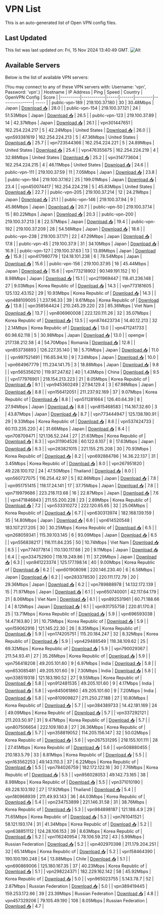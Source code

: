 # VPN List

This is an auto-generated list of Open VPN config files.

## Last Updated

This list was last updated on: Fri, 15 Nov 2024 13:40:49 GMT.
![Alt](https://repobeats.axiom.co/api/embed/186b98318ef1479477931607c1ad7d823f12451f.svg "Repobeats analytics image")

## Available Servers

Below is the list of available VPN servers:

(You may connect to any of these VPN servers with: Username: 'vpn', Password: 'vpn'.)
| Hostname | IP Address | Ping | Speed | Country | OpenVPN Config | Score |
|----------|------------|------|-------|---------|----------------| ----- |
| public-vpn-189 | 219.100.37.180 | 30 | 30.48Mbps | Japan | [Download 📥](./configs/server_0_JP.ovpn) | 28.0 |
| public-vpn-154 | 219.100.37.121 | 24 | 51.53Mbps | Japan | [Download 📥](./configs/server_1_JP.ovpn) | 26.5 |
| public-vpn-123 | 219.100.37.89 | 14 | 42.37Mbps | Japan | [Download 📥](./configs/server_2_JP.ovpn) | 26.1 |
| vpn301447651 | 162.254.224.217 | 5 | 42.24Mbps | United States | [Download 📥](./configs/server_3_US.ovpn) | 26.0 |
| vpn593381619 | 162.254.224.213 | 5 | 47.36Mbps | United States | [Download 📥](./configs/server_4_US.ovpn) | 25.7 |
| vpn723544366 | 162.254.224.221 | 5 | 24.89Mbps | United States | [Download 📥](./configs/server_5_US.ovpn) | 25.4 |
| vpn476355675 | 162.254.224.219 | 4 | 32.88Mbps | United States | [Download 📥](./configs/server_6_US.ovpn) | 25.2 |
| vpn314773604 | 162.254.224.215 | 4 | 46.11Mbps | United States | [Download 📥](./configs/server_7_US.ovpn) | 24.6 |
| public-vpn-111 | 219.100.37.59 | 11 | 7.05Mbps | Japan | [Download 📥](./configs/server_8_JP.ovpn) | 23.8 |
| public-vpn-184 | 219.100.37.162 | 25 | 199.01Mbps | Japan | [Download 📥](./configs/server_9_JP.ovpn) | 23.4 |
| vpn450074417 | 162.254.224.218 | 5 | 45.83Mbps | United States | [Download 📥](./configs/server_10_US.ovpn) | 22.7 |
| public-vpn-205 | 219.100.37.214 | 12 | 24.21Mbps | Japan | [Download 📥](./configs/server_11_JP.ovpn) | 21.1 |
| public-vpn-146 | 219.100.37.94 | 9 | 45.86Mbps | Japan | [Download 📥](./configs/server_12_JP.ovpn) | 20.7 |
| public-vpn-50 | 219.100.37.14 | 15 | 80.22Mbps | Japan | [Download 📥](./configs/server_13_JP.ovpn) | 20.3 |
| public-vpn-200 | 219.100.37.213 | 8 | 22.57Mbps | Japan | [Download 📥](./configs/server_14_JP.ovpn) | 19.4 |
| public-vpn-192 | 219.100.37.209 | 28 | 54.56Mbps | Japan | [Download 📥](./configs/server_15_JP.ovpn) | 18.6 |
| public-vpn-238 | 219.100.37.171 | 22 | 47.29Mbps | Japan | [Download 📥](./configs/server_16_JP.ovpn) | 17.8 |
| public-vpn-45 | 219.100.37.9 | 31 | 34.10Mbps | Japan | [Download 📥](./configs/server_17_JP.ovpn) | 16.9 |
| public-vpn-127 | 219.100.37.63 | 13 | 13.89Mbps | Japan | [Download 📥](./configs/server_18_JP.ovpn) | 15.8 |
| vpn417980779 | 124.18.101.238 | 6 | 78.54Mbps | Japan | [Download 📥](./configs/server_19_JP.ovpn) | 15.6 |
| public-vpn-156 | 219.100.37.95 | 16 | 45.44Mbps | Japan | [Download 📥](./configs/server_20_JP.ovpn) | 15.6 |
| vpn773218902 | 90.149.191.152 | 10 | 8.98Mbps | Japan | [Download 📥](./configs/server_21_JP.ovpn) | 15.1 |
| vpn211969447 | 118.41.236.148 | 27 | 9.03Mbps | Korea Republic of | [Download 📥](./configs/server_22_KR.ovpn) | 14.3 |
| vpn773181605 | 125.132.43.152 | 29 | 10.93Mbps | Korea Republic of | [Download 📥](./configs/server_23_KR.ovpn) | 14.3 |
| vpn488109005 | 1.237.96.33 | 39 | 9.61Mbps | Korea Republic of | [Download 📥](./configs/server_24_KR.ovpn) | 13.8 |
| vpn358564424 | 210.245.29.220 | 23 | 85.36Mbps | Viet Nam | [Download 📥](./configs/server_25_VN.ovpn) | 13.7 |
| vpn806960008 | 222.120.111.26 | 32 | 35.07Mbps | Korea Republic of | [Download 📥](./configs/server_26_KR.ovpn) | 13.5 |
| vpn874423734 | 14.40.12.213 | 32 | 2.14Mbps | Korea Republic of | [Download 📥](./configs/server_27_KR.ovpn) | 13.0 |
| vpn471241733 | 60.98.62.118 | 5 | 30.98Mbps | Japan | [Download 📥](./configs/server_28_JP.ovpn) | 13.0 |
| opengw | 217.138.212.58 | 4 | 54.70Mbps | Romania | [Download 📥](./configs/server_29_RO.ovpn) | 12.8 |
| vpn853736893 | 126.227.35.140 | 18 | 5.70Mbps | Japan | [Download 📥](./configs/server_30_JP.ovpn) | 11.0 |
| vpn997521491 | 116.65.94.10 | 9 | 7.24Mbps | Japan | [Download 📥](./configs/server_31_JP.ovpn) | 10.0 |
| vpn664967779 | 111.234.141.75 | 3 | 18.88Mbps | Japan | [Download 📥](./configs/server_32_JP.ovpn) | 9.8 |
| vpn565356210 | 119.97.247.62 | 40 | 1.43Mbps | China | [Download 📥](./configs/server_33_CN.ovpn) | 9.5 |
| vpn177976901 | 218.154.213.223 | 21 | 8.05Mbps | Korea Republic of | [Download 📥](./configs/server_34_KR.ovpn) | 9.1 |
| vpn945360249 | 27.94.129.4 | 3 | 67.98Mbps | Japan | [Download 📥](./configs/server_35_JP.ovpn) | 8.8 |
| vpn156412051 | 211.237.92.169 | 37 | 9.07Mbps | Korea Republic of | [Download 📥](./configs/server_36_KR.ovpn) | 8.8 |
| vpn511281664 | 126.40.64.39 | 8 | 27.94Mbps | Japan | [Download 📥](./configs/server_37_JP.ovpn) | 8.8 |
| vpn815468583 | 114.167.32.60 | 3 | 43.87Mbps | Japan | [Download 📥](./configs/server_38_JP.ovpn) | 8.7 |
| vpn773444947 | 125.138.190.91 | 29 | 9.33Mbps | Korea Republic of | [Download 📥](./configs/server_39_KR.ovpn) | 8.6 |
| vpn537424733 | 60.113.235.220 | 4 | 31.66Mbps | Japan | [Download 📥](./configs/server_40_JP.ovpn) | 8.4 |
| vpn708709471 | 121.136.52.244 | 27 | 21.63Mbps | Korea Republic of | [Download 📥](./configs/server_41_KR.ovpn) | 8.3 |
| vpn311904526 | 60.122.6.107 | 8 | 17.63Mbps | Japan | [Download 📥](./configs/server_42_JP.ovpn) | 8.3 |
| vpn283821015 | 221.155.215.208 | 30 | 70.93Mbps | Korea Republic of | [Download 📥](./configs/server_43_KR.ovpn) | 8.2 |
| vpn692884786 | 14.36.22.137 | 31 | 3.45Mbps | Korea Republic of | [Download 📥](./configs/server_44_KR.ovpn) | 8.0 |
| vpn267951820 | 49.228.100.112 | 24 | 47.50Mbps | Thailand | [Download 📥](./configs/server_45_TH.ovpn) | 8.0 |
| vpn560727075 | 116.254.42.97 | 5 | 82.86Mbps | Japan | [Download 📥](./configs/server_46_JP.ovpn) | 7.8 |
| vpn951751415 | 118.17.24.141 | 17 | 37.75Mbps | Japan | [Download 📥](./configs/server_47_JP.ovpn) | 7.8 |
| vpn719979686 | 223.218.113.68 | 16 | 22.87Mbps | Japan | [Download 📥](./configs/server_48_JP.ovpn) | 7.6 |
| vpn471846843 | 211.55.200.228 | 23 | 2.89Mbps | Korea Republic of | [Download 📥](./configs/server_49_KR.ovpn) | 7.2 |
| vpn533310272 | 222.120.65.65 | 32 | 25.06Mbps | Korea Republic of | [Download 📥](./configs/server_50_KR.ovpn) | 6.7 |
| vpn630313974 | 182.168.139.159 | 35 | 14.80Mbps | Japan | [Download 📥](./configs/server_51_JP.ovpn) | 6.6 |
| vpn614520548 | 183.107.217.205 | 30 | 30.25Mbps | Korea Republic of | [Download 📥](./configs/server_52_KR.ovpn) | 6.5 |
| vpn268059341 | 115.39.103.145 | 6 | 93.09Mbps | Japan | [Download 📥](./configs/server_53_JP.ovpn) | 6.5 |
| vpn556838217 | 116.111.84.235 | 50 | 10.74Mbps | Viet Nam | [Download 📥](./configs/server_54_VN.ovpn) | 6.5 |
| vpn774077814 | 110.130.117.68 | 20 | 9.11Mbps | Japan | [Download 📥](./configs/server_55_JP.ovpn) | 6.4 |
| vpn334752900 | 118.19.249.86 | 11 | 37.29Mbps | Japan | [Download 📥](./configs/server_56_JP.ovpn) | 6.3 |
| vpn941223374 | 125.177.198.14 | 40 | 9.00Mbps | Korea Republic of | [Download 📥](./configs/server_57_KR.ovpn) | 6.2 |
| vpn601908098 | 220.146.230.40 | 6 | 6.58Mbps | Japan | [Download 📥](./configs/server_58_JP.ovpn) | 6.2 |
| vpn283378530 | 220.111.172.79 | 20 | 29.36Mbps | Japan | [Download 📥](./configs/server_59_JP.ovpn) | 6.2 |
| vpn789888978 | 14.132.172.139 | 15 | 71.97Mbps | Japan | [Download 📥](./configs/server_60_JP.ovpn) | 6.1 |
| vpn650740001 | 42.117.64.179 | 21 | 8.06Mbps | Viet Nam | [Download 📥](./configs/server_61_VN.ovpn) | 6.1 |
| vpn892531961 | 60.71.188.66 | 4 | 8.12Mbps | Japan | [Download 📥](./configs/server_62_JP.ovpn) | 6.1 |
| vpn931755758 | 220.81.170.8 | 25 | 13.71Mbps | Korea Republic of | [Download 📥](./configs/server_63_KR.ovpn) | 5.9 |
| vpn696593038 | 14.47.163.80 | 31 | 10.75Mbps | Korea Republic of | [Download 📥](./configs/server_64_KR.ovpn) | 5.9 |
| vpn159062916 | 121.145.22.30 | 26 | 8.35Mbps | Korea Republic of | [Download 📥](./configs/server_65_KR.ovpn) | 5.9 |
| vpn174205751 | 115.20.184.247 | 32 | 8.32Mbps | Korea Republic of | [Download 📥](./configs/server_66_KR.ovpn) | 5.9 |
| vpn429488549 | 118.38.109.62 | 25 | 69.32Mbps | Korea Republic of | [Download 📥](./configs/server_67_KR.ovpn) | 5.9 |
| vpn790029367 | 211.54.93.41 | 27 | 35.26Mbps | Korea Republic of | [Download 📥](./configs/server_68_KR.ovpn) | 5.9 |
| vpn756418208 | 49.205.101.60 | 9 | 6.97Mbps | India | [Download 📥](./configs/server_69_IN.ovpn) | 5.8 |
| vpn653085481 | 49.205.101.60 | 9 | 7.30Mbps | India | [Download 📥](./configs/server_70_IN.ovpn) | 5.8 |
| vpn338519318 | 121.183.190.52 | 27 | 9.55Mbps | Korea Republic of | [Download 📥](./configs/server_71_KR.ovpn) | 5.8 |
| vpn912481535 | 49.205.101.60 | 9 | 4.17Mbps | India | [Download 📥](./configs/server_72_IN.ovpn) | 5.8 |
| vpn845061860 | 49.205.101.60 | 9 | 7.20Mbps | India | [Download 📥](./configs/server_73_IN.ovpn) | 5.8 |
| vpn810909827 | 211.250.27.188 | 27 | 10.80Mbps | Korea Republic of | [Download 📥](./configs/server_74_KR.ovpn) | 5.7 |
| vpn384389733 | 14.42.181.169 | 24 | 49.09Mbps | Korea Republic of | [Download 📥](./configs/server_75_KR.ovpn) | 5.7 |
| vpn337292121 | 211.203.50.97 | 31 | 9.47Mbps | Korea Republic of | [Download 📥](./configs/server_76_KR.ovpn) | 5.7 |
| vpn807506654 | 222.109.180.8 | 27 | 26.36Mbps | Korea Republic of | [Download 📥](./configs/server_77_KR.ovpn) | 5.7 |
| vpn358819052 | 114.205.156.147 | 32 | 50.02Mbps | Korea Republic of | [Download 📥](./configs/server_78_KR.ovpn) | 5.6 |
| vpn267531295 | 218.155.101.111 | 28 | 27.45Mbps | Korea Republic of | [Download 📥](./configs/server_79_KR.ovpn) | 5.6 |
| vpn508880455 | 210.183.5.79 | 33 | 8.81Mbps | Korea Republic of | [Download 📥](./configs/server_80_KR.ovpn) | 5.5 |
| vpn163562253 | 49.143.110.3 | 37 | 6.22Mbps | Korea Republic of | [Download 📥](./configs/server_81_KR.ovpn) | 5.5 |
| vpn784026759 | 182.172.122.16 | 30 | 7.76Mbps | Korea Republic of | [Download 📥](./configs/server_82_KR.ovpn) | 5.5 |
| vpn956028053 | 49.142.73.165 | 38 | 8.98Mbps | Korea Republic of | [Download 📥](./configs/server_83_KR.ovpn) | 5.5 |
| vpn371010190 | 49.228.103.192 | 27 | 17.92Mbps | Thailand | [Download 📥](./configs/server_84_TH.ovpn) | 5.4 |
| vpn180968939 | 211.49.93.143 | 36 | 44.03Mbps | Korea Republic of | [Download 📥](./configs/server_85_KR.ovpn) | 5.4 |
| vpn234753899 | 221.146.31.58 | 31 | 38.76Mbps | Korea Republic of | [Download 📥](./configs/server_86_KR.ovpn) | 5.3 |
| vpn984898187 | 121.188.4.9 | 29 | 71.65Mbps | Korea Republic of | [Download 📥](./configs/server_87_KR.ovpn) | 5.3 |
| vpn761041521 | 58.121.193.174 | 31 | 41.34Mbps | Korea Republic of | [Download 📥](./configs/server_88_KR.ovpn) | 5.2 |
| vpn638851112 | 124.28.106.153 | 39 | 8.63Mbps | Korea Republic of | [Download 📥](./configs/server_89_KR.ovpn) | 5.2 |
| vpn116240954 | 78.106.59.212 | 43 | 5.99Mbps | Russian Federation | [Download 📥](./configs/server_90_RU.ovpn) | 5.2 |
| vpn402970398 | 211.179.204.251 | 32 | 65.14Mbps | Korea Republic of | [Download 📥](./configs/server_91_KR.ovpn) | 5.2 |
| vpn158464390 | 190.100.190.248 | 54 | 13.88Mbps | Chile | [Download 📥](./configs/server_92_CL.ovpn) | 5.1 |
| vpn690869006 | 125.180.167.35 | 37 | 40.23Mbps | Korea Republic of | [Download 📥](./configs/server_93_KR.ovpn) | 5.1 |
| vpn298224371 | 182.229.162.142 | 58 | 45.92Mbps | Korea Republic of | [Download 📥](./configs/server_94_KR.ovpn) | 5.0 |
| vpn965023755 | 5.143.78.7 | 52 | 2.87Mbps | Russian Federation | [Download 📥](./configs/server_95_RU.ovpn) | 5.0 |
| vpn389419445 | 159.253.172.66 | 39 | 23.39Mbps | Russian Federation | [Download 📥](./configs/server_96_RU.ovpn) | 4.8 |
| vpn457329206 | 79.105.49.190 | 108 | 8.05Mbps | Russian Federation | [Download 📥](./configs/server_97_RU.ovpn) | 4.7 |
